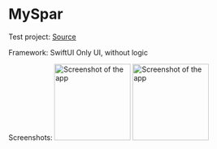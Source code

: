 #  MySpar

Test project: [Source](https://docs.google.com/document/d/1C-YxRFd_na_JsJaIJ68PGwFPgoaKaZEZgHG-AGuULtw/edit)

Framework: SwiftUI
Only UI, without logic

Screenshots:
<a href="https://imgur.com/vq8QNXd"><img src="https://i.imgur.com/vq8QNXd.jpg" width="150" title="Screenshot of the app" /></a>
<a href="https://imgur.com/nlactmv"><img src="https://i.imgur.com/nlactmv.jpg" width="150" title="Screenshot of the app" /></a>

